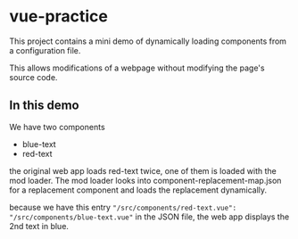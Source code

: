 # vue-practice

This project contains a mini demo of dynamically loading components from a configuration file.

This allows modifications of a webpage without modifying the page's source code.

## In this demo
We have two components
-   blue-text
-   red-text

the original web app loads red-text twice, one of them is loaded with the mod loader.
The mod loader looks into component-replacement-map.json for a replacement component and loads the replacement dynamically.

because we have this entry ```"/src/components/red-text.vue": "/src/components/blue-text.vue"``` in the JSON file, the web app displays the 2nd text in blue.